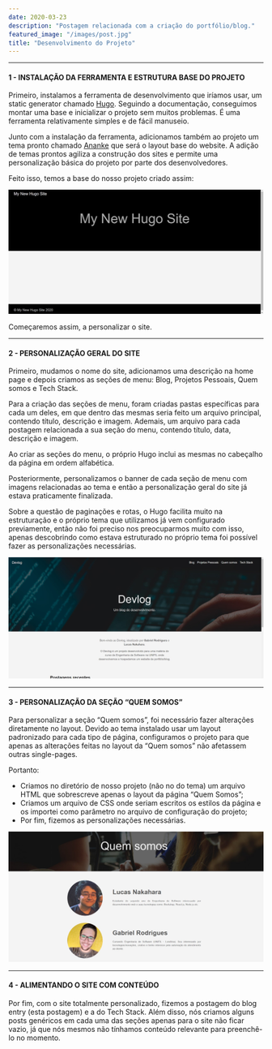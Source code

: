 ```yaml
---
date: 2020-03-23
description: "Postagem relacionada com a criação do portfólio/blog."
featured_image: "/images/post.jpg"
title: "Desenvolvimento do Projeto"
---
```


---
#### 1 - INSTALAÇÃO DA FERRAMENTA E ESTRUTURA BASE DO PROJETO

Primeiro, instalamos a ferramenta de desenvolvimento que iríamos usar, um static generator chamado [Hugo](https://gohugo.io/). Seguindo a documentação, conseguimos montar uma base e inicializar o projeto sem muitos problemas. É uma ferramenta relativamente simples e de fácil manuseio.

Junto com a instalação da ferramenta, adicionamos também ao projeto um tema pronto chamado [Ananke](https://themes.gohugo.io/gohugo-theme-ananke/) que será o layout base do website. A adição de temas prontos agiliza a construção dos sites e permite uma personalização básica do projeto por parte dos desenvolvedores.

Feito isso, temos a base do nosso projeto criado assim:

![](/images/base.jpg)

Começaremos assim, a personalizar o site.

---
#### 2 - PERSONALIZAÇÃO GERAL DO SITE

Primeiro, mudamos o nome do site, adicionamos uma descrição na home page e depois criamos as seções de menu: Blog, Projetos Pessoais, Quem somos e Tech Stack.

Para a criação das seções de menu, foram criadas pastas específicas para cada um deles, em que dentro das mesmas seria feito um arquivo principal, contendo título, descrição e imagem. Ademais, um arquivo para cada postagem relacionada a sua seção do menu, contendo título, data, descrição e imagem.

Ao criar as seções do menu, o próprio Hugo inclui as mesmas no cabeçalho da página em ordem alfabética.

Posteriormente, personalizamos o banner de cada seção de menu com imagens relacionadas ao tema e então a personalização geral do site já estava praticamente finalizada. 

Sobre a questão de paginações e rotas, o Hugo facilita muito na estruturação e o próprio tema que utilizamos já vem configurado previamente, então não foi preciso nos preocuparmos muito com isso, apenas descobrindo como estava estruturado no próprio tema foi possível fazer as personalizações necessárias.

![](/images/personalizacao_geral.jpg)

---
#### 3 - PERSONALIZAÇÃO DA SEÇÃO “QUEM SOMOS”

Para personalizar a seção “Quem somos”, foi necessário fazer alterações diretamente no layout. Devido ao tema instalado usar um layout padronizado para cada tipo de página, configuramos o projeto para que apenas as alterações feitas no layout da “Quem somos” não afetassem outras single-pages.

Portanto:
- Criamos no diretório de nosso projeto (não no do tema) um arquivo HTML que sobrescreve apenas o layout da página “Quem Somos”;
- Criamos um arquivo de CSS onde seriam escritos os estilos da página e os importei como parâmetro no arquivo de configuração do projeto;
- Por fim, fizemos as personalizações necessárias.

![](/images/personalizacao_quem_somos.jpg)

---
#### 4 - ALIMENTANDO O SITE COM CONTEÚDO

Por fim, com o site totalmente personalizado, fizemos a postagem do blog entry (esta postagem) e a do Tech Stack. Além disso, nós criamos alguns posts genéricos em cada uma das seções apenas para o site não ficar vazio, já que nós mesmos não tínhamos conteúdo relevante para preenchê-lo no momento.